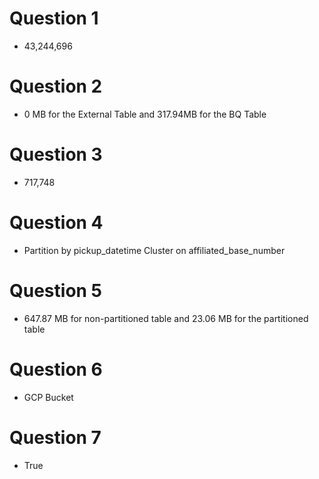# Question 1

* 43,244,696

# Question 2

* 0 MB for the External Table and 317.94MB for the BQ Table

# Question 3

* 717,748

# Question 4

* Partition by pickup_datetime Cluster on affiliated_base_number

# Question 5

* 647.87 MB for non-partitioned table and 23.06 MB for the partitioned table

# Question 6

* GCP Bucket

# Question 7

* True